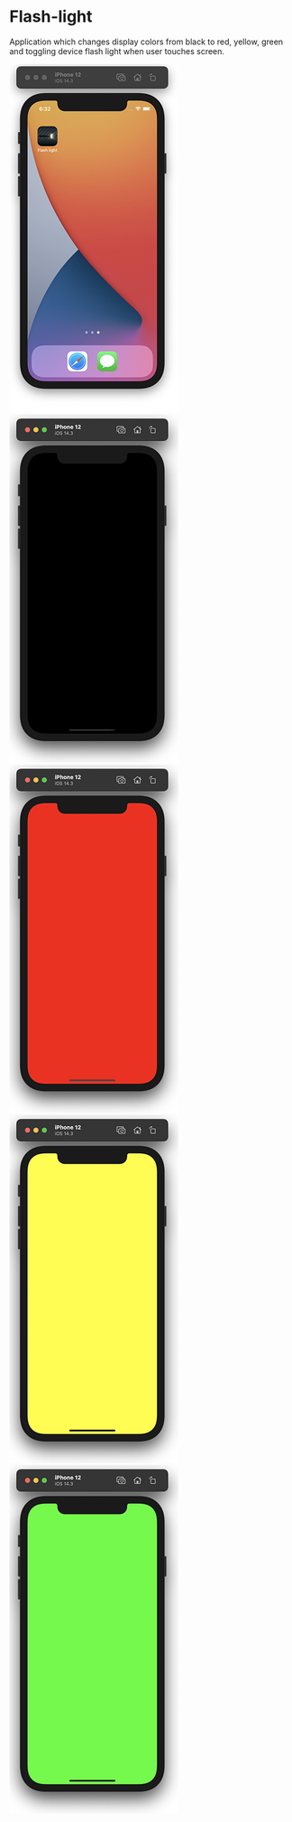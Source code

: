 # Flash-light
Application which changes display colors from black to red, yellow, green and toggling device flash light when user touches screen.

![Screenshot1](/screenshot1.png)![Screenshot2](/screenshot2.png)![Screenshot3](/screenshot3.png)![Screenshot4](/screenshot4.png)![Screenshot5](/screenshot5.png)
